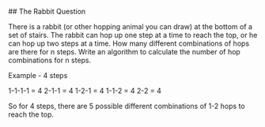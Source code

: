 ## The Rabbit Question

There is a rabbit (or other hopping animal you can draw) at the bottom of a set of stairs. The rabbit can hop up one step at a time to reach the top, or he can hop up two steps at a time. How many different combinations of hops are there for n steps. Write an algorithm to calculate the number of hop combinations for n steps.

Example - 4 steps

1-1-1-1 = 4
2-1-1 = 4
1-2-1 = 4
1-1-2 = 4
2-2 = 4

So for 4 steps, there are 5 possible different combinations of 1-2 hops to reach the top.